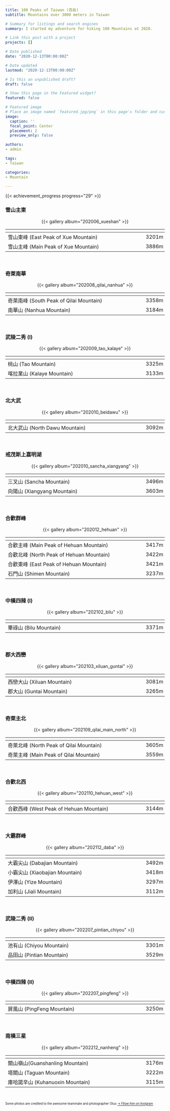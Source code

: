 ```yaml
---
title: 100 Peaks of Taiwan (百岳)
subtitle: Mountains over 3000 meters in Taiwan

# Summary for listings and search engines
summary: I started my adventure for hiking 100 Mountains at 2020.

# Link this post with a project
projects: []

# Date published
date: "2020-12-13T00:00:00Z"

# Date updated
lastmod: "2020-12-13T00:00:00Z"

# Is this an unpublished draft?
draft: false

# Show this page in the Featured widget?
featured: false

# Featured image
# Place an image named `featured.jpg/png` in this page's folder and customize its options here.
image:
  caption: ''
  focal_point: Center
  placement: 2
  preview_only: false

authors:
- admin

tags:
- Taiwan

categories:
- Mountain

---
```


{{< achievement_progress progress="29" >}}
<br />

### 雪山主東
<div align="center"> {{< gallery album="202006_xueshan" >}} </div>

|<div style="width: 420px"></div>           |  |<div style="width: 240px"></div>
|-------------------------------------------|---------------|-----------------:|
|  雪山東峰 (East Peak of Xue Mountain)     | 3201m         | 2020/06
|  雪山主峰 (Main Peak of Xue Mountain)     | 3886m         | 2020/06

<br/>


### 奇萊南華
<div align="center">{{< gallery album="202008_qilai_nanhua" >}}</div>

|<div style="width: 420px"></div>           |  |<div style="width: 240px"></div>
|-------------------------------------------|---------------|-----------------:|
| 奇萊南峰 (South Peak of Qilai Mountain)   | 3358m         | 2020/08
| 南華山 (Nanhua Mountain)                  | 3184m         | 2020/08

<br />

### 武陵二秀 (I)
<div align="center">{{< gallery album="202009_tao_kalaye" >}}</div>

|<div style="width: 420px"></div>           |  |<div style="width: 240px"></div>
|-------------------------------------------|---------------|-----------------:|
| 桃山 (Tao Mountain)                       | 3325m         | 2020/09
| 喀拉業山 (Kalaye Mountain)                | 3133m         | 2020/09

<br />

### 北大武
<div align="center">{{< gallery album="202010_beidawu" >}}</div>

|<div style="width: 420px"></div>           |  |<div style="width: 240px"></div>
|-------------------------------------------|---------------|---------------:|
| 北大武山 (North Dawu Mountain)            | 3092m         | 2020/10

<br />

### 戒茂斯上嘉明湖
<div align="center">{{< gallery album="202010_sancha_xiangyang" >}}</div>

|<div style="width: 420px"></div>           |  |<div style="width: 240px"></div>
|-------------------------------------------|---------------|--------------------:|
| 三叉山 (Sancha Mountain)                  | 3496m         | 2020/10
| 向陽山 (Xiangyang Mountain)               | 3603m         | 2020/10

<br />

### 合歡群峰
<div align="center">{{< gallery album="202012_hehuan" >}}</div>

|<div style="width: 420px"></div>           |  |<div style="width: 240px"></div>
|-------------------------------------------|---------------|-----------------:|
| 合歡主峰 (Main Peak of Hehuan Mountain)   | 3417m         | 2020/11, 2020/12
| 合歡北峰 (North Peak of Hehuan Mountain)  | 3422m         | 2020/11, 2020/12
| 合歡東峰 (East Peak of Hehuan Mountain)   | 3421m         | 2020/12
| 石門山 (Shimen Mountain)                  | 3237m         | 2020/12

<br />

### 中橫四辣 (I)
<div align="center">{{< gallery album="202102_bilu" >}}</div>

|<div style="width: 420px"></div>           |  |<div style="width: 240px"></div>
|-------------------------------------------|---------------|-----------------:|
| 畢祿山 (Bilu Mountain)                    | 3371m         | 2021/02

<br />

### 郡大西巒
<div align="center">{{< gallery album="202103_xiluan_guntai" >}}</div>

|<div style="width: 420px"></div>           |  |<div style="width: 240px"></div>
|-------------------------------------------|---------------|-----------------:|
| 西巒大山 (Xiluan Mountain)                | 3081m         | 2021/03
| 郡大山 (Guntai Mountain)                  | 3265m         | 2021/03

<br />

### 奇萊主北
<div align="center">{{< gallery album="202109_qilai_main_north" >}}</div>

|<div style="width: 420px"></div>           |  |<div style="width: 240px"></div>
|-------------------------------------------|---------------|-----------------:|
| 奇萊北峰 (North Peak of Qilai Mountain)   | 3605m         | 2021/09
| 奇萊主峰 (Main Peak of Qilai Mountain)    | 3559m         | 2021/09

<br />

### 合歡北西
<div align="center">{{< gallery album="202110_hehuan_west" >}}</div>

|<div style="width: 420px"></div>           |  |<div style="width: 240px"></div>
|-------------------------------------------|---------------|-----------------:|
| 合歡西峰 (West Peak of Hehuan Mountain)   | 3144m         | 2021/10

<br />

### 大霸群峰
<div align="center">{{< gallery album="202112_daba" >}}</div>

|<div style="width: 420px"></div>           |  |<div style="width: 240px"></div>
|-------------------------------------------|---------------|-----------------:|
| 大霸尖山 (Dabajian Mountain)              | 3492m         | 2021/12
| 小霸尖山 (Xiaobajian Mountain)            | 3418m         | 2021/12
| 伊澤山 (Yize Mountain)                    | 3297m         | 2021/12
| 加利山 (Jiali Mountain)                   | 3112m         | 2021/12

<br />

### 武陵二秀 (II) 
<div align="center">{{< gallery album="202207_pintian_chiyou" >}}</div>

|<div style="width: 420px"></div>           |  |<div style="width: 240px"></div>
|-------------------------------------------|---------------|-----------------:|
| 池有山 (Chiyou Mountain)                  | 3301m         | 2022/07
| 品田山 (Pintian Mountain)                 | 3529m         | 2022/07

<br />

### 中橫四辣 (II)
<div align="center">{{< gallery album="202207_pingfeng" >}}</div>

|<div style="width: 420px"></div>           |  |<div style="width: 240px"></div>
|-------------------------------------------|---------------|-----------------:|
| 屏風山 (PingFeng Mountain)                | 3250m         | 2022/07

<br />

### 南橫三星
<div align="center">{{< gallery album="202212_nanheng" >}}</div>

|<div style="width: 420px"></div>           |  |<div style="width: 240px"></div>
|-------------------------------------------|---------------|-----------------:|
| 關山嶺山(Guanshanling Mountain)           | 3176m         | 2022/12
| 塔關山 (Taguan Mountain)                  | 3222m         | 2022/12
| 庫哈諾辛山 (Kuhanuoxin Mountain)          | 3115m         | 2022/12

<br />

<sub><sup>Some photos are credited to the awesome teammate and photographer Otus [→ Fllow him on Instgram](https://www.instagram.com/otus_0623/)</sup></sub>
